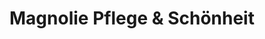 ---
title: "Magnolie Pflege & Schönheit"
url: /ketsch/magnolie-pflege-und-schoenheit/
shop: Kosmetik
---